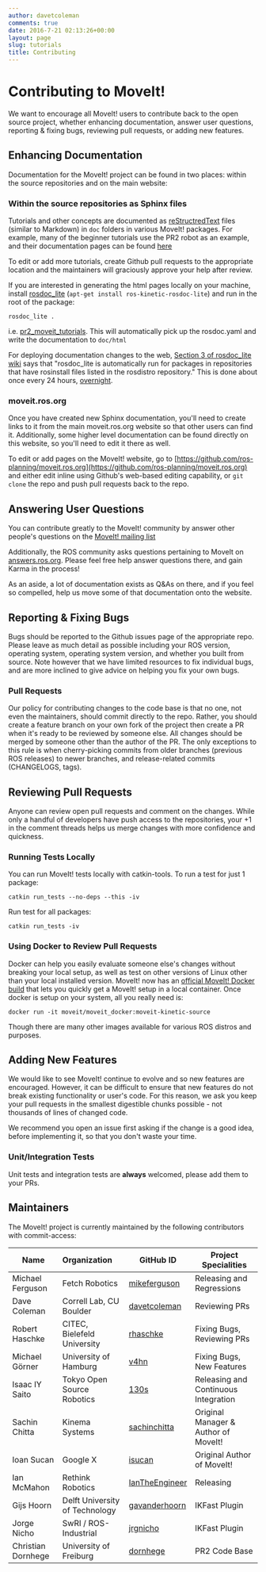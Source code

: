 ```yaml
---
author: davetcoleman
comments: true
date: 2016-7-21 02:13:26+00:00
layout: page
slug: tutorials
title: Contributing
---
```


# Contributing to MoveIt!

We want to encourage all MoveIt! users to contribute back to the open source project, whether enhancing documentation, answer user questions, reporting & fixing bugs, reviewing pull requests, or adding new features.

## Enhancing Documentation

Documentation for the MoveIt! project can be found in two places: within the source repositories and on the main website:

### Within the source repositories as Sphinx files

Tutorials and other concepts are documented as [reStructredText](http://docutils.sourceforge.net/rst.html) files (similar to Markdown) in ``doc`` folders in various MoveIt! packages. For example, many of the beginner tutorials use the PR2 robot as an example, and their documentation pages can be found [here](https://github.com/ros-planning/moveit_pr2/tree/indigo-devel/pr2_moveit_tutorials/planning/src/doc)

To edit or add more tutorials, create Github pull requests to the appropriate location and the maintainers will graciously approve your help after review.

If you are interested in generating the html pages locally on your machine, install [rosdoc_lite](http://wiki.ros.org/rosdoc_lite) (``apt-get install ros-kinetic-rosdoc-lite``) and run in the root of the package:

    rosdoc_lite .

i.e. [pr2_moveit_tutorials](https://github.com/ros-planning/moveit_pr2/tree/indigo-devel/pr2_moveit_tutorials). This will automatically pick up the rosdoc.yaml and write the documentation to ``doc/html``

For deploying documentation changes to the web, [Section 3 of rosdoc_lite wiki](http://wiki.ros.org/rosdoc_lite) says that "rosdoc_lite is automatically run for packages in repositories that have rosinstall files listed in the rosdistro repository." This is done about once every 24 hours, [overnight](http://wiki.ros.org/rosdistro/Tutorials/Indexing%20Your%20ROS%20Repository%20for%20Documentation%20Generation).

### moveit.ros.org

Once you have created new Sphinx documentation, you'll need to create links to it from the main moveit.ros.org website so that other users can find it. Additionally, some higher level documentation can be found directly on this website, so you'll need to edit it there as well.

To edit or add pages on the MoveIt! website, go to [https://github.com/ros-planning/moveit.ros.org](https://github.com/ros-planning/moveit.ros.org) and either edit inline using Github's web-based editing capability, or ``git clone`` the repo and push pull requests back to the repo.

## Answering User Questions

You can contribute greatly to the MoveIt! community by answer other people's questions on the [MoveIt! mailing list](https://groups.google.com/forum/#!forum/moveit-users)

Additionally, the ROS community asks questions pertaining to MoveIt on [answers.ros.org](http://answers.ros.org/questions/scope:all/sort:activity-desc/tags:moveit/page:1/). Please feel free help answer questions there, and gain Karma in the process!

As an aside, a lot of documentation exists as Q&As on there, and if you feel so compelled, help us move some of that documentation onto the website.

## Reporting & Fixing Bugs

Bugs should be reported to the Github issues page of the appropriate repo. Please leave as much detail as possible including your ROS version, operating system, operating system version, and whether you built from source. Note however that we have limited resources to fix individual bugs, and are more inclined to give advice on helping you fix your own bugs.

### Pull Requests

Our policy for contributing changes to the code base is that no one, not even the maintainers, should commit directly to the repo. Rather, you should create a feature branch on your own fork of the project then create a PR when it's ready to be reviewed by someone else. All changes should be merged by someone other than the author of the PR. The only exceptions to this rule is when cherry-picking commits from older branches (previous ROS releases) to newer branches, and release-related commits (CHANGELOGS, tags).

## Reviewing Pull Requests

Anyone can review open pull requests and comment on the changes. While only a handful of developers have push access to the repositories, your +1 in the comment threads helps us merge changes with more confidence and quickness.

### Running Tests Locally

You can run MoveIt! tests locally with catkin-tools. To run a test for just 1 package:

    catkin run_tests --no-deps --this -iv

Run test for all packages:

    catkin run_tests -iv

### Using Docker to Review Pull Requests

Docker can help you easily evaluate someone else's changes without breaking your local setup, as well as test on other versions of Linux other than your local installed version. MoveIt! now has an [official MoveIt! Docker build](https://hub.docker.com/r/davetcoleman/moveit_docker/) that lets you quickly get a MoveIt! setup in a local container. Once docker is setup on your system, all you really need is:

    docker run -it moveit/moveit_docker:moveit-kinetic-source

Though there are many other images available for various ROS distros and purposes.

## Adding New Features

We would like to see MoveIt! continue to evolve and so new features are encouraged. However, it can be difficult to ensure that new features do not break existing functionality or user's code. For this reason, we ask you keep your pull requests in the smallest digestible chunks possible - not thousands of lines of changed code.

We recommend you open an issue first asking if the change is a good idea, before implementing it, so that you don't waste your time.

### Unit/Integration Tests

Unit tests and integration tests are **always** welcomed, please add them to your PRs.

## Maintainers

The MoveIt! project is currently maintained by the following contributors with commit-access:

Name | Organization | GitHub ID | Project Specialities
------------ |:------------- |-------------|-------------|
Michael Ferguson | Fetch Robotics | [mikeferguson](https://github.com/mikeferguson) | Releasing and Regressions
Dave Coleman | Correll Lab, CU Boulder | [davetcoleman](https://github.com/davetcoleman) | Reviewing PRs
Robert Haschke | CITEC, Bielefeld University | [rhaschke](https://github.com/rhaschke) | Fixing Bugs, Reviewing PRs
Michael Görner | University of Hamburg | [v4hn](https://github.com/v4hn) | Fixing Bugs, New Features
Isaac IY Saito | Tokyo Open Source Robotics | [130s](https://github.com/130s) | Releasing and Continuous Integration
Sachin Chitta | Kinema Systems | [sachinchitta](https://github.com/sachinchitta) | Original Manager & Author of MoveIt!
Ioan Sucan | Google X | [isucan](https://github.com/isucan) | Original Author of MoveIt!
Ian McMahon | Rethink Robotics | [IanTheEngineer](https://github.com/IanTheEngineer) | Releasing
Gijs Hoorn | Delft University of Technology | [gavanderhoorn](https://github.com/gavanderhoorn) | IKFast Plugin
Jorge Nicho | SwRI / ROS-Industrial | [jrgnicho](https://github.com/jrgnicho) | IKFast Plugin
Christian Dornhege | University of Freiburg | [dornhege](https://github.com/dornhege) | PR2 Code Base
